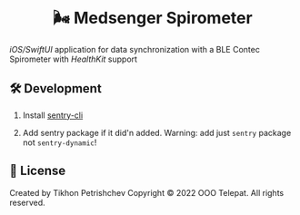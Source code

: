 <div align="center">
    <br>
    <h1>🌬 Medsenger Spirometer</h1>
</div>

_iOS/SwiftUI_ application for data synchronization with a BLE Contec Spirometer with _HealthKit_ support

## 🛠 Development

1. Install [sentry-cli](https://github.com/getsentry/sentry-cli)

2. Add sentry package if it did'n added. Warning: add just `sentry` package not `sentry-dynamic`!

## 💼 License

Created by Tikhon Petrishchev
Copyright © 2022 OOO Telepat. All rights reserved.
